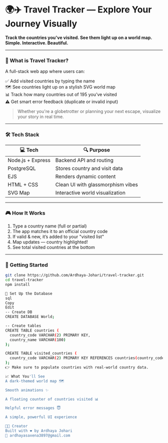 # 🌍✈️ Travel Tracker — Explore Your Journey Visually

**Track the countries you've visited. See them light up on a world map. Simple. Interactive. Beautiful.**

---

### 🧭 What is Travel Tracker?

A full-stack web app where users can:

✅ Add visited countries by typing the name  
🗺️ See countries light up on a stylish SVG world map  
📊 Track how many countries out of 195 you’ve visited  
⚠️ Get smart error feedback (duplicate or invalid input)

> Whether you're a globetrotter or planning your next escape, visualize your story in real time.

---

### 🛠 Tech Stack

| 💻 Tech       | 🔍 Purpose                          |
|--------------|--------------------------------------|
| Node.js + Express | Backend API and routing            |
| PostgreSQL        | Stores country and visit data     |
| EJS               | Renders dynamic content           |
| HTML + CSS        | Clean UI with glassmorphism vibes |
| SVG Map           | Interactive world visualization   |

---

### 🎮 How It Works

1. Type a country name (full or partial)
2. The app matches it to an official country code
3. If valid & new, it’s added to your "visited list"
4. Map updates — country highlighted!
5. See total visited countries at the bottom

---

### 🚀 Getting Started

```bash
git clone https://github.com/Ardhaya-Johari/travel-tracker.git
cd travel-tracker
npm install

🧩 Set Up the Database
sql
Copy
Edit
-- Create DB
CREATE DATABASE World;

-- Create tables
CREATE TABLE countries (
  country_code VARCHAR(2) PRIMARY KEY,
  country_name VARCHAR(100)
);

CREATE TABLE visited_countries (
  country_code VARCHAR(2) PRIMARY KEY REFERENCES countries(country_code)
);
👉 Make sure to populate countries with real-world country data.

📈 What You'll See
A dark-themed world map 🗺️

Smooth animations ✨

A floating counter of countries visited 📊

Helpful error messages 😇

A simple, powerful UI experience

👨‍💻 Creator
Built with ❤️ by Ardhaya Johari
📧 ardhayasaxena3897@gmail.com